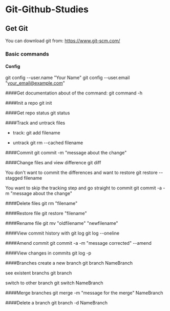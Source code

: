 # Git-Github-Studies

## Get Git
You can download git from: https://www.git-scm.com/

### Basic commands

#### Config
git config --user.name "Your Name"
git config --user.email "your_email@example.com"

####Get documentation about of the command:
git command -h

####Init a repo
git init

####Get repo status
git status

####Track and untrack files

- track:
git add filename

- untrack
git rm --cached filename


####Commit
git commit -m "message about the change"

####Change files and view difference
git diff

You don't want to commit the differences and want to restore
git restore --stagged filename

You want to skip the tracking step and go straight to commit
git commit -a -m "message about the change"

####Delete files
git rm "filename"

####Restore file
git restore "filename"

####Rename file
git mv "oldfilename" "newfilename"

####View commit history with git log
git log --oneline

####Amend commit
git commit -a -m "message corrected" --amend

####View changes in commits
git log -p

####Branches
 create a new branch
 git branch NameBranch
 
 see existent branchs
 git branch
 
 switch to other branch
 git switch NameBranch
 
 ####Merge branches
 git merge -m "message for the merge" NameBranch
 
 ####Delete a branch
 git branch -d NameBranch
 
 

